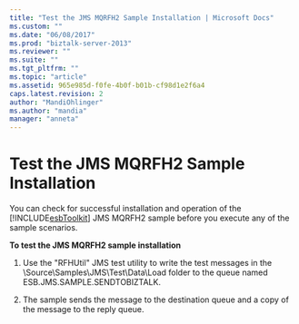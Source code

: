 ```yaml
---
title: "Test the JMS MQRFH2 Sample Installation | Microsoft Docs"
ms.custom: ""
ms.date: "06/08/2017"
ms.prod: "biztalk-server-2013"
ms.reviewer: ""
ms.suite: ""
ms.tgt_pltfrm: ""
ms.topic: "article"
ms.assetid: 965e985d-f0fe-4b0f-b01b-cf98d1e2f6a4
caps.latest.revision: 2
author: "MandiOhlinger"
ms.author: "mandia"
manager: "anneta"
---
```

# Test the JMS MQRFH2 Sample Installation
You can check for successful installation and operation of the [!INCLUDE[esbToolkit](../includes/esbtoolkit-md.md)] JMS MQRFH2 sample before you execute any of the sample scenarios.  
  
 **To test the JMS MQRFH2 sample installation**  
  
1.  Use the "RFHUtil" JMS test utility to write the test messages in the \Source\Samples\JMS\Test\Data\Load folder to the queue named ESB.JMS.SAMPLE.SENDTOBIZTALK.  
  
2.  The sample sends the message to the destination queue and a copy of the message to the reply queue.